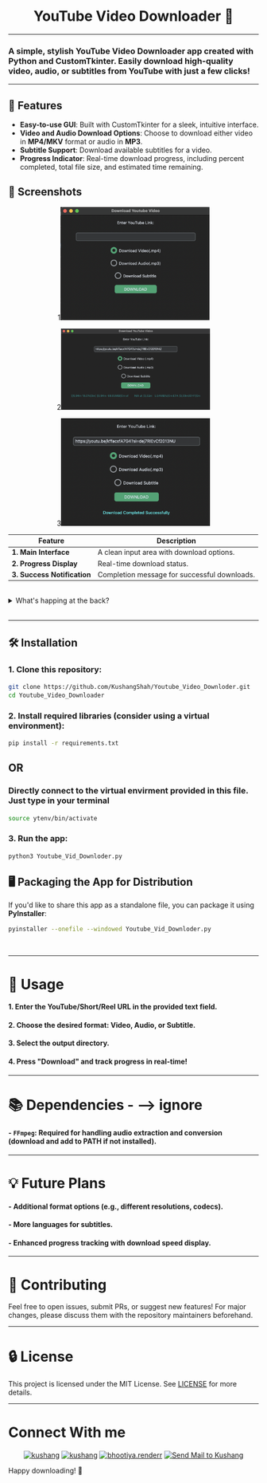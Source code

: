 
<h1 align='center'>YouTube Video Downloader 🎥</h1>

---

### A simple, stylish YouTube Video Downloader app created with **Python** and **CustomTkinter**. Easily download high-quality video, audio, or subtitles from YouTube with just a few clicks!

---

## 🌟 Features

- **Easy-to-use GUI**: Built with CustomTkinter for a sleek, intuitive interface.
- **Video and Audio Download Options**: Choose to download either video in **MP4/MKV** format or audio in **MP3**.
- **Subtitle Support**: Download available subtitles for a video.
- **Progress Indicator**: Real-time download progress, including percent completed, total file size, and estimated time remaining.

## 📸 Screenshots

<p align="Center">
    1<img src="images/GUI1.png" alt="YouTube Video Downloader Screenshot 1" width="300"/>
    
</p>
<p align='center'>
    2<img src="images/GUI2.png" alt="YouTube Video Downloader Screenshot 2" width=300>
</p>
<p align='center'>
    3<img src='images/GUI3.png' alt="YouTube Video Downloader Screenshot 3" width=300>
</p>

| Feature           | Description                    |
|-------------------|--------------------------------|
| **1. Main Interface** | A clean input area with download options. |
| **2. Progress Display** | Real-time download status. |
| **3. Success Notification** | Completion message for successful downloads. |
<br>

<details>
    <summary>What's happing at the back?</summary>
    <p align=center> <img src='images/Ter2.png' width=450></p>
    <p><h2 align=center>I wouldn't care if I were you.</h2></p>
</details><br>

---

## 🛠 Installation

### 1. **Clone this repository:**
   ```bash
   git clone https://github.com/KushangShah/Youtube_Video_Downloder.git
   cd Youtube_Video_Downloader
   ```

### 2. **Install required libraries** (consider using a virtual environment):
   ```bash
   pip install -r requirements.txt
   ```
## OR
### Directly connect to the virtual envirment provided in this file. Just type in your terminal
```bash
source ytenv/bin/activate
```

### 3. **Run the app:**
   ```bash
   python3 Youtube_Vid_Downloder.py
   ```

## 🖥 Packaging the App for Distribution

If you'd like to share this app as a standalone file, you can package it using **PyInstaller**:

```bash
pyinstaller --onefile --windowed Youtube_Vid_Downloder.py
```
<br>

---

# 📂 Usage

#### 1. **Enter the YouTube/Short/Reel URL** in the provided text field.
#### 2. **Choose the desired format**: Video, Audio, or Subtitle.
#### 3. **Select the output directory**.
#### 4. **Press "Download"** and track progress in real-time!

---

# 📚 Dependencies - --> ignore

#### - `FFmpeg`: Required for handling audio extraction and conversion (download and add to PATH if not installed).

---

# 💡 Future Plans

#### - **Additional format options** (e.g., different resolutions, codecs).
#### - **More languages** for subtitles.
#### - **Enhanced progress tracking** with download speed display.

---

# 🤝 Contributing

Feel free to open issues, submit PRs, or suggest new features! For major changes, please discuss them with the repository maintainers beforehand.

---

# 🔒 License

This project is licensed under the MIT License. See [LICENSE](/LICENSE) for more details.

---

# Connect With me
<p align="center">
    <a href="https://twitter.com/kushang97157764" target="blank"><img align="center" src="https://raw.githubusercontent.com/rahuldkjain/github-profile-readme-generator/master/src/images/icons/Social/twitter.svg" alt="kushang" height="30" width="40" /></a>
    <a href="https://linkedin.com/in/kushang-s-388959268/" target="blank"><img align="center" src="https://raw.githubusercontent.com/rahuldkjain/github-profile-readme-generator/master/src/images/icons/Social/linked-in-alt.svg" alt="kushang" height="30" width="40" /></a>
    <a href="https://instagram.com/bhootiya.renderr/" target="blank"><img align="center" src="https://raw.githubusercontent.com/rahuldkjain/github-profile-readme-generator/master/src/images/icons/Social/instagram.svg" alt="bhootiya.renderr" height="30" width="40" /></a>
    <a href="mailto:kushangshah41@gmail.com" target="blank"><img align="center" src="https://upload.wikimedia.org/wikipedia/commons/4/4e/Gmail_Icon.png" alt="Send Mail to Kushang" height="30" width="40" /></a>
</p>

Happy downloading! 🎉
